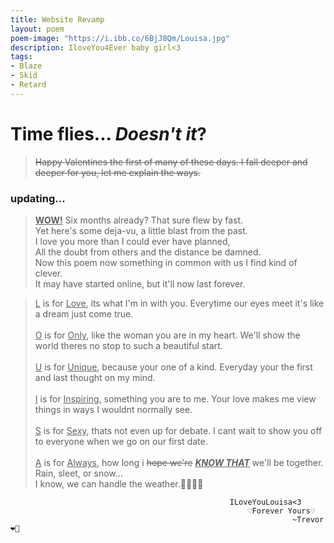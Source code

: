 ```yaml
---
title: Website Revamp
layout: poem
poem-image: "https://i.ibb.co/6BjJ8Qm/Louisa.jpg"
description: IloveYou4Ever baby girl<3
tags:
- Blaze
- Skid
- Retard
---
```

# Time flies... <i>Doesn't it</i>?

> ~~Happy Valentines the first of many of these days. I fall deeper and deeper for you, let me explain the ways.~~

### updating...
> **<u>WOW!</u>** Six months already? That sure flew by fast.<br>Yet here's some deja-vu, a little blast from the past.<br>I love you more than I could ever have planned,<br>All the doubt from others and the distance be damned.<br>Now this poem now something in common with us I find kind of clever.<br>It may have started online, but it'll now last forever.

> <u>L</u> is for <u>Love</u>, its what I'm in with you. Everytime our eyes meet it's like a dream just come true.<br><br><u>O</u> is for <u>Only</u>, like the woman you are in my heart. We'll show the world theres no stop to such a beautiful start.<br><br><u>U</u> is for <u>Unique</u>, because your one of a kind. Everyday your the first and last thought on my mind.<br><br><u>I</u> is for <u>Inspiring</u>, something you are to me. Your love makes me view things in ways I wouldnt normally see.<br><br><u>S</u> is for <u>Sexy</u>, thats not even up for debate. I cant wait to show you off to everyone when we go on our first date.<br><br><u>A</u> is for <u>Always</u>, how long i ~~hope we're~~ ***<u>KNOW THAT</u>*** we'll be together. Rain, sleet, or snow...<br>I know, we can handle the weather.💜💚🩷🩵

                                                     ILoveYouLouisa<3
                                                         ♡Forever Yours♡
                                                                   ~Trevor❤️‍🔥
